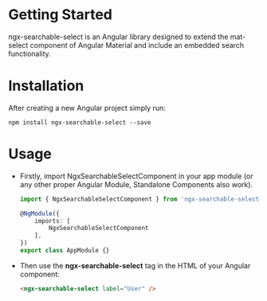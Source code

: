# Getting Started

ngx-searchable-select is an Angular library designed to extend the mat-select component of Angular Material and include an embedded search functionality.

# Installation

After creating a new Angular project simply run:

```properties
npm install ngx-searchable-select --save
``` 

# Usage

- Firstly, import NgxSearchableSelectComponent in your app module (or any other proper Angular Module, Standalone Components also work).
  
    ```typescript
    import { NgxSearchableSelectComponent } from 'ngx-searchable-select';

    @NgModule({
        imports: [
            NgxSearchableSelectComponent
        ],
    })
    export class AppModule {}
    ```
- Then use the **ngx-searchable-select** tag in the HTML of your Angular component:
  
  ```html
  <ngx-searchable-select label="User" />
  ```